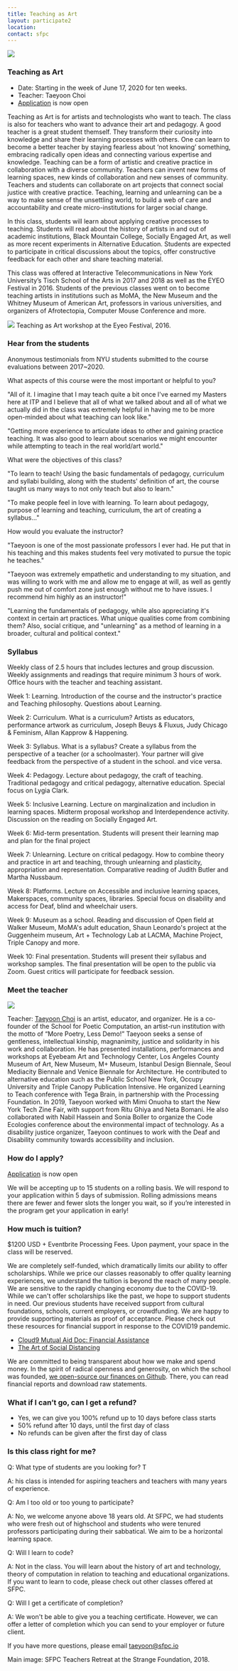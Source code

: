 ```yaml
---
title: Teaching as Art
layout: participate2
location:
contact: sfpc
---
```

![](/static/img/teachingasart/teachersretreat.jpg) 

### Teaching as Art

- Date: Starting in the week of June 17, 2020 for ten weeks.  
- Teacher: Taeyoon Choi
- [Application](https://airtable.com/shrUFmByJeNnv0uAl) is now open 
 
Teaching as Art is for artists and technologists who want to teach. The class is also for teachers who want to advance their art and pedagogy. A good teacher is a great student themself. They transform their curiosity into knowledge and share their learning processes with others. One can learn to become a better teacher by staying fearless about ‘not knowing’ something, embracing radically open ideas and connecting various expertise and knowledge. Teaching can be a form of artistic and creative practice in collaboration with a diverse community. Teachers can invent new forms of learning spaces, new kinds of collaboration and new senses of community. Teachers and students can collaborate on art projects that connect social justice with creative practice. Teaching, learning and unlearning can be a way to make sense of the unsettling world, to build a web of care and accountability and create micro-institutions for larger social change.  

In this class, students will learn about applying creative processes to teaching. Students will read about the history of artists in and out of academic institutions, Black Mountain College, Socially Engaged Art, as well as more recent experiments in Alternative Education. Students are expected to participate in critical discussions about the topics, offer constructive feedback for each other and share teaching material. 

This class was offered at Interactive Telecommunications in New York University’s Tisch School of the Arts in 2017 and 2018 as well as the EYEO Festival in 2016. Students of the previous classes went on to become teaching artists in institutions such as MoMA, the New Museum and the Whitney Museum of American Art, professors in various universities, and organizers of Afrotectopia, Computer Mouse Conference and more.   

![](/static/img/teachingasart/teachingasart-eyeo.jpg)
Teaching as Art workshop at the Eyeo Festival, 2016. 

### Hear from the students

Anonymous testimonials from NYU students submitted to the course evaluations between 2017~2020. 

What aspects of this course were the most important or helpful to you? 

"All of it. I imagine that I may teach quite a bit once I've earned my Masters here at ITP and I believe that all of what we talked about and all of what we actually did in the class was extremely helpful in having me to be more open-minded about what teaching can look like."

"Getting more experience to articulate ideas to other and gaining practice teaching. It was also good to learn about scenarios we might encounter while attempting to teach in the real world/art world."

What were the objectives of this class?

"To learn to teach! Using the basic fundamentals of pedagogy, curriculum and syllabi building, along with the students' definition of art, the course taught us many ways to not only teach but also to learn."

"To make people feel in love with learning. To learn about pedagogy, purpose of learning and teaching, curriculum, the art of creating a syllabus..."
 
How would you evaluate the instructor? 

"Taeyoon is one of the most passionate professors I ever had. He put that in his teaching and this makes students feel very motivated to pursue the topic he teaches."

"Taeyoon was extremely empathetic and understanding to my situation, and was willing to work with me and allow me to engage at will, as well as gently push me out of comfort zone just enough without me to have issues. I recommend him highly as an instructor!"

"Learning the fundamentals of pedagogy, while also appreciating it's context in certain art practices. What unique qualities come from combining them? Also, social critique, and "unlearning" as a method of learning in a broader, cultural and political context."

### Syllabus

Weekly class of 2.5 hours that includes lectures and group discussion. Weekly assignments and readings that require minimum 3 hours of work. Office hours with the teacher and teaching assistant. 

Week 1: Learning. Introduction of the course and the instructor's practice and Teaching philosophy. Questions about Learning.

Week 2: Curriculum. What is a curriculum? Artists as educators, performance artwork as curriculum, Joseph Beuys & Fluxus, Judy Chicago & Feminism, Allan Kapprow & Happening. 

Week 3: Syllabus. What is a syllabus? Create a syllabus from the perspective of a teacher (or a schoolmaster). Your partner will give feedback from the perspective of a student in the school. and vice versa. 

Week 4: Pedagogy. Lecture about pedagogy, the craft of teaching. Traditional pedagogy and critical pedagogy, alternative education. Special focus on Lygia Clark. 

Week 5: Inclusive Learning. Lecture on marginalization and includion in learning spaces. Midterm proposal workshop and Interdependence activity. Discussion on the reading on Socially Engaged Art.

Week 6: Mid-term presentation. Students will present their learning map and plan for the final project 

Week 7: Unlearning. Lecture on critical pedagogy. How to combine theory and practice in art and teaching, through unlearning and plasticity, appropriation and representation. Comparative reading of Judith Butler and Martha Nussbaum. 
 
Week 8: Platforms. Lecture on Accessible and inclusive learning spaces, Makerspaces, community spaces, libraries. Special focus on disability and access for Deaf, blind and wheelchair users.

Week 9: Museum as a school. Reading and discussion of Open field at Walker Museum, MoMA's adult education, Shaun Leonardo's project at the Guggenheim museum,  Art + Technology Lab at LACMA, Machine Project, Triple Canopy and more.  

Week 10: Final presentation. Students will present their syllabus and workshop samples. The final presentation will be open to the public via Zoom. Guest critics will participate for feedback session.    

### Meet the teacher

![](/static/img/teachingasart/taeyoonchoi.png) 

Teacher: [Taeyoon Choi](http://taeyoonchoi.com) is an artist, educator, and organizer. He is a co-founder of the School for Poetic Computation, an artist-run institution with the motto of “More Poetry, Less Demo!” Taeyoon seeks a sense of gentleness, intellectual kinship, magnanimity, justice and solidarity in his work and collaboration. He has presented installations, performances and workshops at Eyebeam Art and Technology Center, Los Angeles County Museum of Art, New Museum, M+ Museum, Istanbul Design Biennale, Seoul Mediacity Biennale and Venice Biennale for Architecture. He contributed to alternative education such as the Public School New York, Occupy University and Triple Canopy Publication Intensive. He organized Learning to Teach conference with Tega Brain, in partnership with the Processing Foundation. In 2019, Taeyoon worked with Mimi Onuoha to start the New York Tech Zine Fair, with support from Ritu Ghiya and Neta Bomani. He also collaborated with Nabil Hassein and Sonia Boller to organize the Code Ecologies conference about the environmental impact of technology. As a disability justice organizer, Taeyoon continues to work with the Deaf and Disability community towards accessibility and inclusion.

### How do I apply?
[Application](https://airtable.com/shrUFmByJeNnv0uAl) is now open 

We will be accepting up to 15 students on a rolling basis. We will respond to your application within 5 days of submission. Rolling admissions means there are fewer and fewer slots the longer you wait, so if you’re interested in the program get your application in early!

### How much is tuition?
$1200 USD + Eventbrite Processing Fees. Upon payment, your space in the class will be reserved.


We are completely self-funded, which dramatically limits our ability to offer scholarships. While we price our classes reasonably to offer quality learning experiences, we understand the tuition is beyond the reach of many people. We are sensitive to the rapidly changing economy due to the COVID-19. While we can't offer scholarships like the past, we hope to support students in need. Our previous students have received support from cultural foundations, schools, current employers, or crowdfunding. We are happy to provide supporting materials as proof of acceptance. Please check out these resources for financial support in response to the COVID19 pandemic.

- [Cloud9 Mutual Aid Doc: Financial Assistance](https://docs.google.com/document/d/1Qo_w8b6u2yXKzE7dIUmSeWqk3FFrqS1KhoCGzqcmZiQ/edit#heading=h.8jojokwzkoa7)
- [The Art of Social Distancing](https://docs.google.com/spreadsheets/d/e/2PACX-1vTt0lJMLDRlx_HsE132C3aGFa-D_rvk8rDVtkt9E7BH0jVQHrv-zD0favR98AtgTlPbNl2A5RPDH63X/pubhtml)

We are committed to being transparent about how we make and spend money. In the spirit of radical openness and generosity, on which the school was founded, [we open-source our finances on Github](https://github.com/sfpc/finance-and-administration). There, you can read financial reports and download raw statements.

### What if I can’t go, can I get a refund?
- Yes, we can give you 100% refund up to 10 days before class starts
- 50% refund after 10 days, until the first day of class
- No refunds can be given after the first day of class

### Is this class right for me? 

Q: What type of students are you looking for? T

A: his class is intended for aspiring teachers and teachers with many years of experience. 

Q: Am I too old or too young to participate? 

A: No, we welcome anyone above 18 years old. At SFPC, we had students who were fresh out of highschool and students who were tenured professors participating during their sabbatical. We aim to be a horizontal learning space. 

Q: Will I learn to code? 

A: Not in the class. You will learn about the history of art and technology, theory of computation in relation to teaching and educational organizations. If you want to learn to code, please check out other classes offered at SFPC.

Q: Will I get a certificate of completion? 

A: We won't be able to give you a teaching certificate. However, we can offer a letter of completion which you can send to your employer or future client. 
 


If you have more questions, please email taeyoon@sfpc.io 

Main image: SFPC Teachers Retreat at the Strange Foundation, 2018.
